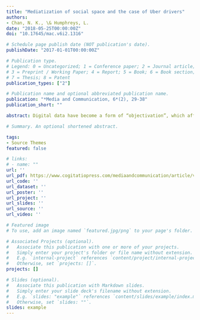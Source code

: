 ```yaml
---
title: "Mediatization of social space and the case of Uber drivers"
authors:
- Chan, N. K., \& Humphreys, L.
date: "2018-05-25T00:00:00Z"
doi: "10.17645/mac.v6i2.1316"

# Schedule page publish date (NOT publication's date).
publishDate: "2017-01-01T00:00:00Z"

# Publication type.
# Legend: 0 = Uncategorized; 1 = Conference paper; 2 = Journal article;
# 3 = Preprint / Working Paper; 4 = Report; 5 = Book; 6 = Book section;
# 7 = Thesis; 8 = Patent
publication_types: ["2"]

# Publication name and optional abbreviated publication name.
publication: "*Media and Communication, 6*(2), 29-38"
publication_short: ""

abstract: Digital data have become a form of “objectivation”, which affect how we construct social knowledge and organize social space (Couldry & Hepp, 2017). The workplace is one sphere that is increasingly datafied. This study explores how Uber drivers, a form of digitally-enabled service workers, contribute to the normalization of the social production of space through their interpretative practices of digital data in an online forum. Drawing on Uber’s corporate discourse and an Uber driver online forum, we analyze two facets of the Uber app and drivers’ mediated experiences:(1) the quantification and discipline of drivers’ performance through Uber’s rating system and (2) the coordination of spatial movement through location-related metrics. We argue that the underlying workings of the Uber app premediate expectations of service encounters and spatial movement. Uber drivers meanwhile develop practices which respond to and circumvent their own data contributions to the system. Drivers’ practices, we argue, are largely in compliance with the calculative logics set by Uber. The article addresses implications of Uber drivers’ practices for the reproduction of social space and power-relations in digitally-enabled service work and the gig economy.

# Summary. An optional shortened abstract.

tags:
- Source Themes
featured: false

# links:
# - name: ""
url: ''
url_pdf: https://www.cogitatiopress.com/mediaandcommunication/article/view/1316/1316
url_code: ''
url_dataset: ''
url_poster: ''
url_project: ''
url_slides: ''
url_source: ''
url_video: ''

# Featured image
# To use, add an image named `featured.jpg/png` to your page's folder. 

# Associated Projects (optional).
#   Associate this publication with one or more of your projects.
#   Simply enter your project's folder or file name without extension.
#   E.g. `internal-project` references `content/project/internal-project/index.md`.
#   Otherwise, set `projects: []`.
projects: []

# Slides (optional).
#   Associate this publication with Markdown slides.
#   Simply enter your slide deck's filename without extension.
#   E.g. `slides: "example"` references `content/slides/example/index.md`.
#   Otherwise, set `slides: ""`.
slides: example
---
```

